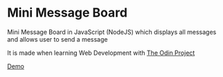 # Mini Message Board

Mini Message Board in JavaScript (NodeJS) which displays all messages and allows user to send a message

It is made when learning Web Development with [The Odin Project](https://www.theodinproject.com)

[Demo](https://mysterious-ravine-54562.herokuapp.com/)


